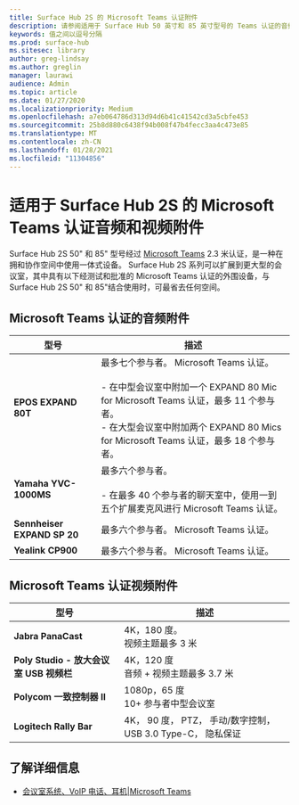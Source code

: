 ```yaml
---
title: Surface Hub 2S 的 Microsoft Teams 认证附件
description: 请参阅适用于 Surface Hub 50 英寸和 85 英寸型号的 Teams 认证的音频和视频附件。
keywords: 值之间以逗号分隔
ms.prod: surface-hub
ms.sitesec: library
author: greg-lindsay
ms.author: greglin
manager: laurawi
audience: Admin
ms.topic: article
ms.date: 01/27/2020
ms.localizationpriority: Medium
ms.openlocfilehash: a7eb064786d313d94d6b41c41542cd3a5cbfe453
ms.sourcegitcommit: 25b8d880c6438f94b008f47b4fecc3aa4c473e85
ms.translationtype: MT
ms.contentlocale: zh-CN
ms.lasthandoff: 01/28/2021
ms.locfileid: "11304856"
---
```

# 适用于 Surface Hub 2S 的 Microsoft Teams 认证音频和视频附件

Surface Hub 2S 50" 和 85" 型号经过 [Microsoft Teams](https://www.microsoft.com/microsoft-teams/across-devices/devices/product?deviceid=31) 2.3 米认证，是一种在拥和协作空间中使用一体式设备。 Surface Hub 2S 系列可以扩展到更大型的会议室，其中具有以下经测试和批准的 Microsoft Teams 认证的外围设备，与 Surface Hub 2S 50" 和 85"结合使用时，可最省去任何空间。

## Microsoft Teams 认证的音频附件 

| 型号                                | 描述                                                                                                                                                                                                                                                                                              |
| ------------------------------------ | -------------------------------------------------------------------------------------------------------------------------------------------------------------------------------------------------------------------------------------------------------------------------------------------------------- |
| **EPOS EXPAND 80T**<br>         | 最多七个参与者。 Microsoft Teams 认证。<br><br>- 在中型会议室中附加一个 EXPAND 80 Mic for Microsoft Teams 认证，最多 11 个参与者。<br>- 在大型会议室中附加两个 EXPAND 80 Mics for Microsoft Teams 认证，最多 18 个参与者。 |
| **Yamaha YVC-1000MS**<br>        | 最多六个参与者。<br><br>- 在最多 40 个参与者的聊天室中，使用一到五个扩展麦克风进行 Microsoft Teams 认证。                                                                                                                                                               |
| **Sennheiser EXPAND SP 20**<br> | 最多六个参与者。 Microsoft Teams 认证。                                                                                                                                                                                                                                                   |
| **Yealink CP900**<br>           | 最多六个参与者。 Microsoft Teams 认证。                                                                                                                                                                                                                                                   |

 
## Microsoft Teams 认证视频附件

| 型号                                       | 描述                                                                    |
| ------------------------------------------- | ------------------------------------------------------------------------------ |
| **Jabra PanaCast**<br>                  | 4K，180 度。<br>视频主题最多 3 米                          |
| **Poly Studio - 放大会议室 USB 视频栏** | 4K，120 度<br>音频 + 视频主题最多 3.7 米                 |
| **Polycom 一致控制器 II**<br>    | 1080p，65 度<br>10+ 参与者中型会议室                             |
| **Logitech Rally Bar**                      | 4K， 90 度， PTZ， 手动/数字控制， USB 3.0 Type-C， 隐私保证 |

## 了解详细信息

- [会议室系统、VoIP 电话、耳机|Microsoft Teams](https://www.microsoft.com/microsoft-teams/across-devices/)
